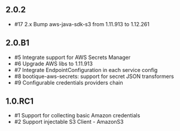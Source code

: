 ## 2.0.2

* #17 2.x Bump aws-java-sdk-s3 from 1.11.913 to 1.12.261

## 2.0.B1

* #5 Integrate support for AWS Secrets Manager
* #6 Upgrade AWS libs to 1.11.913
* #7 Integrate EndpointConfiguration in each service config
* #8 bootique-aws-secrets: support for secret JSON transformers
* #9 Configurable credentials providers chain

## 1.0.RC1

* #1 Support for collecting basic Amazon credentials
* #2 Support injectable S3 Client - AmazonS3
